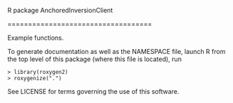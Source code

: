 R package AnchoredInversionClient

===================================

Example functions.

To generate documentation as well as the NAMESPACE file,
launch R from the top level of this package
(where this file is located), run

    > library(roxygen2)
    > roxygenize(".")

See LICENSE for terms governing the use of this software.
